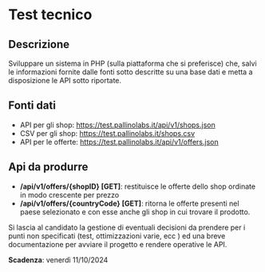 # Test tecnico

## Descrizione

Sviluppare un sistema in PHP (sulla piattaforma che si preferisce) che, salvi le informazioni fornite dalle fonti sotto descritte su una base dati e metta a disposizione le API sotto riportate.

## Fonti dati

- API per gli shop: <https://test.pallinolabs.it/api/v1/shops.json>
- CSV per gli shop: <https://test.pallinolabs.it/shops.csv>
- API per le offerte: <https://test.pallinolabs.it/api/v1/offers.json>

## Api da produrre

- **/api/v1/offers/{shopID} [GET]**: restituisce le offerte dello shop ordinate in modo crescente per prezzo
- **/api/v1/offers/{countryCode} [GET]**: ritorna le offerte presenti nel paese selezionato e con esse anche gli shop in cui trovare il prodotto.

Si lascia al candidato la gestione di eventuali decisioni da prendere per i punti non specificati (test, ottimizzazioni varie, ecc ) ed una breve documentazione per avviare il progetto e rendere operative le API.

**Scadenza**: venerdì 11/10/2024
